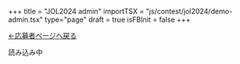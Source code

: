 +++
title = "JOL2024 admin"
importTSX = "js/contest/jol2024/demo-admin.tsx"
type="page"
draft = true
isFBInit = false
+++

[←応募者ページへ戻る](/account/)

<div id="app">読み込み中</div>
